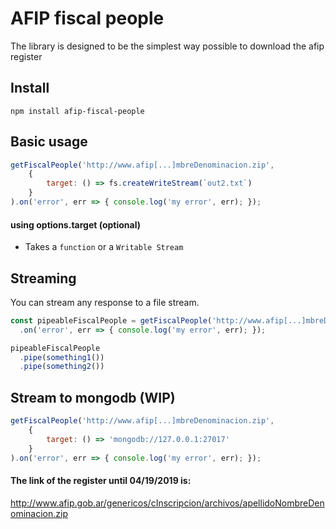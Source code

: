 # AFIP fiscal people

The library is designed to be the simplest way possible to download the afip register

## Install
```
npm install afip-fiscal-people
```

## Basic usage
```js
getFiscalPeople('http://www.afip[...]mbreDenominacion.zip',
	{
		target: () => fs.createWriteStream(`out2.txt`)
	}
).on('error', err => { console.log('my error', err); });
```

#### using options.target (optional)
- Takes a `function` or a `Writable Stream`

## Streaming
You can stream any response to a file stream.

```js
const pipeableFiscalPeople = getFiscalPeople('http://www.afip[...]mbreDenominacion.zip')
  .on('error', err => { console.log('my error', err); });

pipeableFiscalPeople
  .pipe(something1())
  .pipe(something2())
```

## Stream to mongodb (WIP)
```js
getFiscalPeople('http://www.afip[...]mbreDenominacion.zip',
	{
		target: () => 'mongodb://127.0.0.1:27017'
	}
).on('error', err => { console.log('my error', err); });
```



#### The link of the register until 04/19/2019 is:
http://www.afip.gob.ar/genericos/cInscripcion/archivos/apellidoNombreDenominacion.zip
